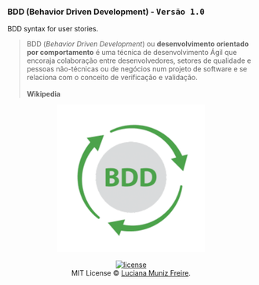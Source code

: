 ### BDD (Behavior Driven Development) - <kbd>Versão 1.0</kbd> <br/>

BDD syntax for user stories. <br/>

> BDD (*Behavior Driven Development*) ou **desenvolvimento orientado por comportamento** é uma técnica de desenvolvimento Ágil que
> encoraja colaboração entre desenvolvedores, setores de qualidade e pessoas não-técnicas ou de negócios num projeto de software e se
> relaciona com o conceito de verificação e validação. <br/>
> <br/>
> **Wikipedia** <br/>

<div align="center">
<img src="bdd.png" alt="BDD" width="300" />

<br/>




[![license](https://img.shields.io/github/license/mashape/apistatus.svg?maxAge=2592000)](https://github.com/keras-team/keras/blob/master/LICENSE) <br/> 
MIT License © [Luciana Muniz Freire](https://br.linkedin.com/in/lumunizf).
